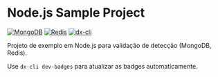# Node.js Sample Project
<!-- dx-cli:badges:start -->
[![MongoDB](https://img.shields.io/badge/MongoDB-Dev_Service-green?logo=mongodb)](#) [![Redis](https://img.shields.io/badge/Redis-Dev_Service-red?logo=redis)](#) [![dx-cli](https://img.shields.io/badge/dx--anywhere-CLI-blueviolet)](#)
<!-- dx-cli:badges:end -->

Projeto de exemplo em Node.js para validação de detecção (MongoDB, Redis).

Use `dx-cli dev-badges` para atualizar as badges automaticamente.
